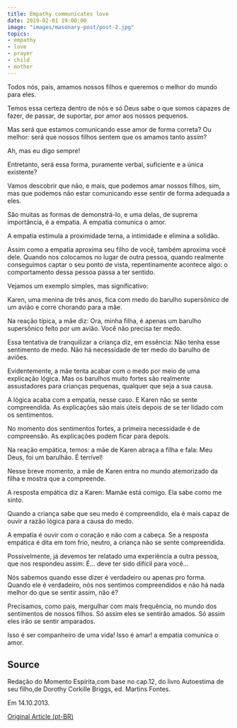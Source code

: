 ```yaml
---
title: Empathy communicates love
date: 2019-02-01 19:00:00
image: "images/masonary-post/post-2.jpg"
topics: 
- empathy
- love
- prayer
- child
- mother
---
```


Todos nós, pais, amamos nossos filhos e queremos o melhor do mundo para eles.

Temos essa certeza dentro de nós e só Deus sabe o que somos capazes de fazer,
de passar, de suportar, por amor aos nossos pequenos.

Mas será que estamos comunicando esse amor de forma correta? Ou melhor: será
que nossos filhos sentem que os amamos tanto assim?

Ah, mas eu digo sempre!

Entretanto, será essa forma, puramente verbal, suficiente e a única existente?

Vamos descobrir que não, e mais, que podemos amar nossos filhos, sim, mas que
podemos não estar comunicando esse sentir de forma adequada a eles.

São muitas as formas de demonstrá-lo, e uma delas, de suprema importância, é a
empatia. A empatia comunica o amor.

A empatia estimula a proximidade terna, a intimidade e elimina a solidão.

Assim como a empatia aproxima seu filho de você, também aproxima você dele.
Quando nos colocamos no lugar de outra pessoa, quando realmente conseguimos
captar o seu ponto de vista, repentinamente acontece algo: o comportamento
dessa pessoa passa a ter sentido.

Vejamos um exemplo simples, mas significativo:

Karen, uma menina de três anos, fica com medo do barulho supersônico de um
avião e corre chorando para a mãe.

Na reação típica, a mãe diz: Ora, minha filha, é apenas um barulho supersônico
feito por um avião. Você não precisa ter medo.

Essa tentativa de tranquilizar a criança diz, em essência: Não tenha esse
sentimento de medo. Não há necessidade de ter medo do barulho de aviões.

Evidentemente, a mãe tenta acabar com o medo por meio de uma explicação lógica.
Mas os barulhos muito fortes são realmente assustadores para crianças pequenas,
qualquer que seja a sua causa.

A lógica acaba com a empatia, nesse caso. E Karen não se sente compreendida. As
explicações são mais úteis depois de se ter lidado com os sentimentos.

No momento dos sentimentos fortes, a primeira necessidade é de compreensão. As
explicações podem ficar para depois.

Na reação empática, temos: a mãe de Karen abraça a filha e fala: Meu Deus, foi
um barulhão. É terrível!

Nesse breve momento, a mãe de Karen entra no mundo atemorizado da filha e
mostra que a compreende.

A resposta empática diz a Karen: Mamãe está comigo. Ela sabe como me sinto.

Quando a criança sabe que seu medo é compreendido, ela é mais capaz de ouvir a
razão lógica para a causa do medo.

A empatia é ouvir com o coração e não com a cabeça. Se a resposta empática é
dita em tom frio, neutro, a criança não se sente compreendida.

Possivelmente, já devemos ter relatado uma experiência a outra pessoa, que nos
respondeu assim: É... deve ter sido difícil para você...

Nós sabemos quando esse dizer é verdadeiro ou apenas pro forma. Quando ele é
verdadeiro, nós nos sentimos compreendidos e não há nada melhor do que se
sentir assim, não é?

Precisamos, como pais, mergulhar com mais frequência, no mundo dos sentimentos
de nossos filhos. Só assim eles se sentirão amados. Só assim eles irão se
sentir amparados.

Isso é ser companheiro de uma vida! Isso é amar! a empatia comunica o amor.


## Source
Redação do Momento Espírita,com base no cap.12, do
livro Autoestima de seu filho,de Dorothy Corkille Briggs, ed.
Martins Fontes.

Em 14.10.2013.


[Original Article (pt-BR)](http://momento.com.br/pt/ler_texto.php?id=3930)
